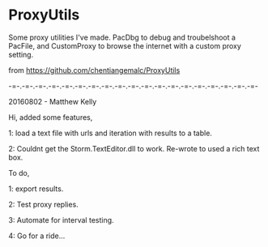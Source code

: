 ProxyUtils
==========

Some proxy utilities I've made. PacDbg to debug and troubelshoot a PacFile, and CustomProxy to browse the internet with a custom proxy setting.

from https://github.com/chentiangemalc/ProxyUtils

-=-.-=-.-=-.-=-.-=-.-=-.-=-.-=-.-=-.-=-.-=-.-=-.-=-.-=-.-=-.-=-.-=-.-=-.-=-

20160802 - Matthew Kelly

Hi, added some features,

 1: load a text file with urls and iteration with results to a table.
 
 2: Couldnt get the Storm.TextEditor.dll to work. Re-wrote to used a rich text box.
 
 
To do,

 1: export results.
 
 2: Test proxy replies.
 
 3: Automate for interval testing.
 
 4: Go for a ride...
 

